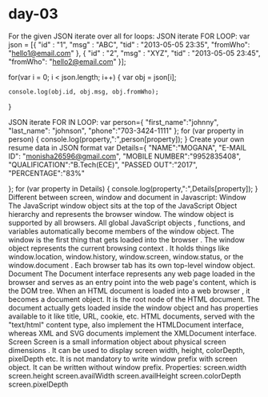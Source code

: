 # day-03
For the given JSON iterate over all for loops:
JSON iterate  FOR LOOP:
var json = [{
    "id" : "1", 
    "msg"   : "ABC",
    "tid" : "2013-05-05 23:35",
    "fromWho": "hello1@email.com"
  },
  {
    "id" : "2", 
    "msg"   : "XYZ",
    "tid" : "2013-05-05 23:45",
    "fromWho": "hello2@email.com"
  }];

  for(var i = 0; i < json.length; i++) {
    var obj = json[i];

    console.log(obj.id, obj.msg, obj.fromWho);
  }
  
JSON iterate  FOR IN LOOP:
var person={
     "first_name":"johnny",
      "last_name": "johnson",
    "phone":"703-3424-1111"
};
for (var property in person) {
      console.log(property,":",person[property]);
}
Create your own resume data in JSON format
var Details={
     "NAME":"MOGANA",
     "E-MAIL ID": "monisha26596@gmail.com",
     "MOBILE NUMBER":"9952835408", 
     "QUALIFICATION":"B.Tech(ECE)",
     "PASSED OUT":"2017",
     "PERCENTAGE":"83%"
     
};
for (var property in Details) {
      console.log(property,":",Details[property]);
}
Different between screen, window and document in Javascript:
Window
The JavaScript window object sits at the top of the JavaScript Object hierarchy and represents the browser window. The window object is supported by all browsers. All global JavaScript objects , functions, and variables automatically become members of the window object. The window is the first thing that gets loaded into the browser . The window object represents the current browsing context . It holds things like window.location, window.history, window.screen, window.status, or the window.document . Each browser tab has its own top-level window object.
Document
The Document interface represents any web page loaded in the browser and serves as an entry point into the web page's content, which is the DOM tree. When an HTML document is loaded into a web browser , it becomes a document object. It is the root node of the HTML document. The document actually gets loaded inside the window object and has properties available to it like title, URL, cookie, etc. HTML documents, served with the "text/html" content type, also implement the HTMLDocument interface, whereas XML and SVG documents implement the XMLDocument interface.
Screen
Screen is a small information object about physical screen dimensions . It can be used to display screen width, height, colorDepth, pixelDepth etc. It is not mandatory to write window prefix with screen object. It can be written without window prefix.
Properties:
screen.width
screen.height
screen.availWidth
screen.availHeight
screen.colorDepth
screen.pixelDepth
